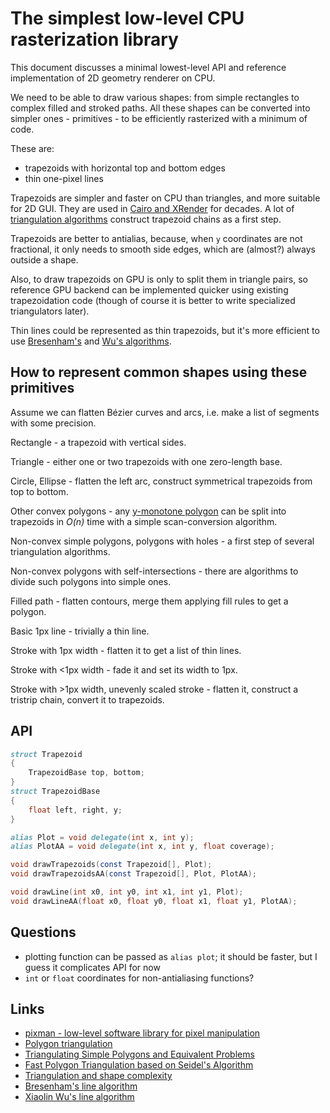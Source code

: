 # The simplest low-level CPU rasterization library

This document discusses a minimal lowest-level API and reference implementation of 2D geometry renderer on CPU.

We need to be able to draw various shapes: from simple rectangles to complex filled and stroked paths.
All these shapes can be converted into simpler ones - primitives - to be efficiently rasterized with a minimum of code.

These are:
- trapezoids with horizontal top and bottom edges
- thin one-pixel lines

Trapezoids are simpler and faster on CPU than triangles, and more suitable for 2D GUI. They are used in [Cairo and XRender](http://pixman.org/) for decades. A lot of [triangulation algorithms](https://en.wikipedia.org/wiki/Polygon_triangulation) construct trapezoid chains as a first step.

Trapezoids are better to antialias, because, when `y` coordinates are not fractional, it only needs to smooth side edges, which are (almost?) always outside a shape.

Also, to draw trapezoids on GPU is only to split them in triangle pairs, so reference GPU backend can be implemented quicker using existing trapezoidation code (though of course it is better to write specialized triangulators later).

Thin lines could be represented as thin trapezoids, but it's more efficient to use [Bresenham's](https://en.wikipedia.org/wiki/Bresenham%27s_line_algorithm) and [Wu's algorithms](https://en.wikipedia.org/wiki/Xiaolin_Wu%27s_line_algorithm).

## How to represent common shapes using these primitives

Assume we can flatten Bézier curves and arcs, i.e. make a list of segments with some precision.

Rectangle - a trapezoid with vertical sides.

Triangle - either one or two trapezoids with one zero-length base.

Circle, Ellipse - flatten the left arc, construct symmetrical trapezoids from top to bottom.

Other convex polygons - any [y-monotone polygon](https://en.wikipedia.org/wiki/Monotone_polygon) can be split into trapezoids in *O(n)* time with a simple scan-conversion algorithm.

Non-convex simple polygons, polygons with holes - a first step of several triangulation algorithms.

Non-convex polygons with self-intersections - there are algorithms to divide such polygons into simple ones.

Filled path - flatten contours, merge them applying fill rules to get a polygon.

Basic 1px line - trivially a thin line.

Stroke with 1px width - flatten it to get a list of thin lines.

Stroke with <1px width - fade it and set its width to 1px.

Stroke with >1px width, unevenly scaled stroke - flatten it, construct a tristrip chain, convert it to trapezoids.

## API

```D
struct Trapezoid
{
    TrapezoidBase top, bottom;
}
struct TrapezoidBase
{
    float left, right, y;
}

alias Plot = void delegate(int x, int y);
alias PlotAA = void delegate(int x, int y, float coverage);

void drawTrapezoids(const Trapezoid[], Plot);
void drawTrapezoidsAA(const Trapezoid[], Plot, PlotAA);

void drawLine(int x0, int y0, int x1, int y1, Plot);
void drawLineAA(float x0, float y0, float x1, float y1, PlotAA);
```

## Questions
- plotting function can be passed as `alias plot`; it should be faster, but I guess it complicates API for now
- `int` or `float` coordinates for non-antialiasing functions?

## Links

* [pixman - low-level software library for pixel manipulation](http://pixman.org/)
* [Polygon triangulation](https://en.wikipedia.org/wiki/Polygon_triangulation)
* [Triangulating Simple Polygons and Equivalent Problems](https://www.researchgate.net/publication/220183456_Triangulating_Simple_Polygons_and_Equivalent_Problems)
* [Fast Polygon Triangulation based on Seidel's Algorithm](https://www.cs.unc.edu/~dm/CODE/GEM/chapter.html)
* [Triangulation and shape complexity](https://www.cs.princeton.edu/~chazelle/pubs/TriangulShapeComplexity.pdf)
* [Bresenham's line algorithm](https://en.wikipedia.org/wiki/Bresenham%27s_line_algorithm)
* [Xiaolin Wu's line algorithm](https://en.wikipedia.org/wiki/Xiaolin_Wu%27s_line_algorithm)
